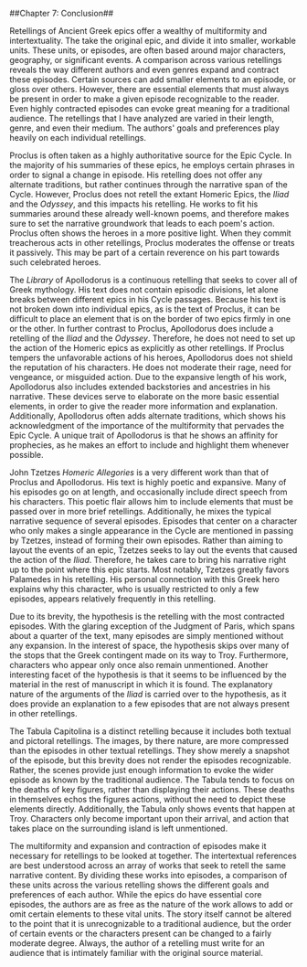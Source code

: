 ##Chapter 7: Conclusion##

Retellings of Ancient Greek epics offer a wealthy of multiformity and intertextuality. The take the original epic, and divide it into smaller, workable units. These units, or episodes, are often based around major characters, geography, or significant events. A comparison across various retellings reveals the way different authors and even genres expand and contract these episodes. Certain sources can add smaller elements to an episode, or gloss over others. However, there are essential elements that must always be present in order to make a given episode recognizable to the reader. Even highly contracted episodes can evoke great meaning for a traditional audience. The retellings that I have analyzed are varied in their length, genre, and even their medium. The authors' goals and preferences play heavily on each individual retellings. 

Proclus is often taken as a highly authoritative source for the Epic Cycle. In the majority of his summaries of these epics, he employs certain phrases in order to signal a change in episode. His retelling does not offer any alternate traditions, but rather continues through the narrative span of the Cycle. However, Proclus does not retell the extant Homeric Epics, the *Iliad* and the *Odyssey*, and this impacts his retelling. He works to fit his summaries around these already well-known poems, and therefore makes sure to set the narrative groundwork that leads to each poem's action. Proclus often shows the heroes in a more positive light. When they commit treacherous acts in other retellings, Proclus moderates the offense or treats it passively. This may be part of a certain reverence on his part towards such celebrated heroes. 

The *Library* of Apollodorus is a continuous retelling that seeks to cover all of Greek mythology. His text does not contain episodic divisions, let alone breaks between different epics in his Cycle passages. Because his text is not broken down into individual epics, as is the text of Proclus, it can be difficult to place an element that is on the border of two epics firmly in one or the other. In further contrast to Proclus, Apollodorus does include a retelling of the *Iliad* and the *Odyssey*. Therefore, he does not need to set up the action of the Homeric epics as explicitly as other retellings. If Proclus tempers the unfavorable actions of his heroes, Apollodorus does not shield the reputation of his characters. He does not moderate their rage, need for vengeance, or misguided action. Due to the expansive length of his work, Apollodorus also includes extended backstories and ancestries in his narrative. These devices serve to elaborate on the more basic essential elements, in order to give the reader more information and explanation. Additionally, Apollodorus often adds alternate traditions, which shows his acknowledgment of the importance of the multiformity that pervades the Epic Cycle. A unique trait of Apollodorus is that he shows an affinity for prophecies, as he makes an effort to include and highlight them whenever possible. 

John Tzetzes *Homeric Allegories* is a very different work than that of Proclus and Apollodorus. His text is highly poetic and expansive. Many of his episodes go on at length, and occasionally include direct speech from his characters. This poetic flair allows him to include elements that must be passed over in more brief retellings. Additionally, he mixes the typical narrative sequence of several episodes. Episodes that center on a character who only makes a single appearance in the Cycle are mentioned in passing by Tzetzes, instead of forming their own episodes. Rather than aiming to layout the events of an epic, Tzetzes seeks to lay out the events that caused the action of the *Iliad*. Therefore, he takes care to bring his narrative right up to the point where this epic starts. Most notably, Tzetzes greatly favors Palamedes in his retelling. His personal connection with this Greek hero explains why this character, who is usually restricted to only a few episodes,  appears relatively frequently in this retelling. 

Due to its brevity, the hypothesis is the retelling with the most contracted episodes. With the glaring exception of the Judgment of Paris, which spans about a quarter of the text, many episodes are simply mentioned without any expansion. In the interest of space, the hypothesis skips over many of the stops that the Greek contingent made on its way to Troy. Furthermore, characters who appear only once also remain unmentioned. Another interesting facet of the hypothesis is that it seems to be influenced by the material in the rest of manuscript in which it is found. The explanatory nature of the arguments of the *Iliad* is carried over to the hypothesis, as it does provide an explanation to a few episodes that are not always present in other retellings. 

The Tabula Capitolina is a distinct retelling because it includes both textual and pictoral retellings. The images, by there nature, are more compressed than the episodes in other textual retellings. They show merely a snapshot of the episode, but this brevity does not render the episodes recognizable. Rather, the scenes provide just enough information to evoke the wider episode as known by the traditional audience. The Tabula tends to focus on the deaths of key figures, rather than displaying their actions. These deaths in themselves echos the figures actions, without the need to depict these elements directly. Additionally, the Tabula only shows events that happen at Troy. Characters only become important upon their arrival, and action that takes place on the surrounding island is left unmentioned.

The multiformity and expansion and contraction of episodes make it necessary for retellings to be looked at together. The intertextual references are best understood across an array of works that seek to retell the same narrative content. By dividing these works into episodes, a comparison of these units across the various retelling shows the different goals and preferences of each author. While the epics do have essential core episodes, the authors are as free as the nature of the work allows to add or omit certain elements to these vital units. The story itself cannot be altered to the point that it is unrecognizable to a traditional audience, but the order of certain events or the characters present can be changed to a fairly moderate degree. Always, the author of a retelling must write for an audience that is intimately familiar with the original source material. 